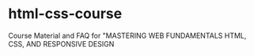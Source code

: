 # html-css-course
Course Material and FAQ for "MASTERING WEB FUNDAMENTALS HTML, CSS, AND RESPONSIVE DESIGN
